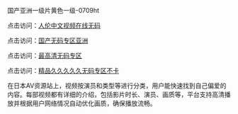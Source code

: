 国产亚洲一级片黄色一级-0709ht

点击访问：<a href="https://heiliaoxqkkct.pages.dev">人伦中文视频在线无码</a>

点击访问：<a href="https://heiliaoxwd5i8.pages.dev">国产无码专区亚洲</a>

点击访问：<a href="https://heiliaowt0d7p.pages.dev">最高清无码专区</a>

点击访问：<a href="https://heiliaoga6s9v.pages.dev">精品久久久久久无码专区不卡</a>

在日本AV资源站上，视频按演员和类型等进行分类，用户能快速找到自己偏爱的内容。每部视频都有详细的介绍，包括影片时长、演员、画质等，平台支持高清播放并根据用户网络情况自动优化画质，确保播放流畅。

<span style="display:none;">[Canonical link](https://github.com/no20250709/no10 ）</span>

